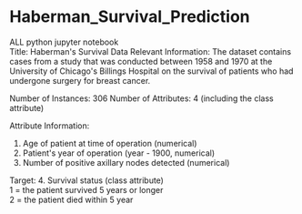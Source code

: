 # Haberman_Survival_Prediction
ALL python jupyter notebook\
Title: Haberman's Survival Data
Relevant Information:
   The dataset contains cases from a study that was conducted between
   1958 and 1970 at the University of Chicago's Billings Hospital on
   the survival of patients who had undergone surgery for breast
   cancer.

Number of Instances: 306
Number of Attributes: 4 (including the class attribute)

Attribute Information:
   1. Age of patient at time of operation (numerical)
   2. Patient's year of operation (year - 1900, numerical)
   3. Number of positive axillary nodes detected (numerical)

Target:
   4. Survival status (class attribute)\
         1 = the patient survived 5 years or longer\
         2 = the patient died within 5 year
